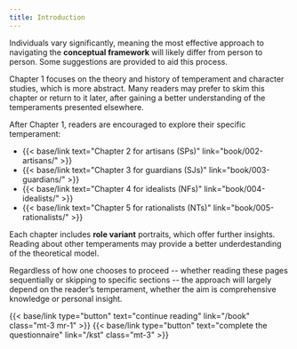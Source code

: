 ```yaml
---
title: Introduction
---
```

Individuals vary significantly, meaning the most effective approach to navigating the **conceptual framework** will likely differ from person to person. Some suggestions are provided to aid this process.

Chapter 1 focuses on the theory and history of temperament and character studies, which is more abstract. Many readers may prefer to skim this chapter or return to it later, after gaining a better understanding of the temperaments presented elsewhere.

After Chapter 1, readers are encouraged to explore their specific temperament:

- {{< base/link text="Chapter 2 for artisans (SPs)" link="book/002-artisans/" >}}
- {{< base/link text="Chapter 3 for guardians (SJs)" link="book/003-guardians/" >}}
- {{< base/link text="Chapter 4 for idealists (NFs)" link="book/004-idealists/" >}}
- {{< base/link text="Chapter 5 for rationalists (NTs)" link="book/005-rationalists/" >}}

Each chapter includes **role variant** portraits, which offer further insights. Reading about other temperaments may provide a better underdestanding of the theoretical model. 

Regardless of how one chooses to proceed -- whether reading these pages sequentially or skipping to specific sections -- the approach will largely depend on the reader’s temperament, whether the aim is comprehensive knowledge or personal insight.

{{< base/link type="button" text="continue reading" link="/book" class="mt-3 mr-1" >}}
{{< base/link type="button" text="complete the questionnaire" link="/kst" class="mt-3" >}}

